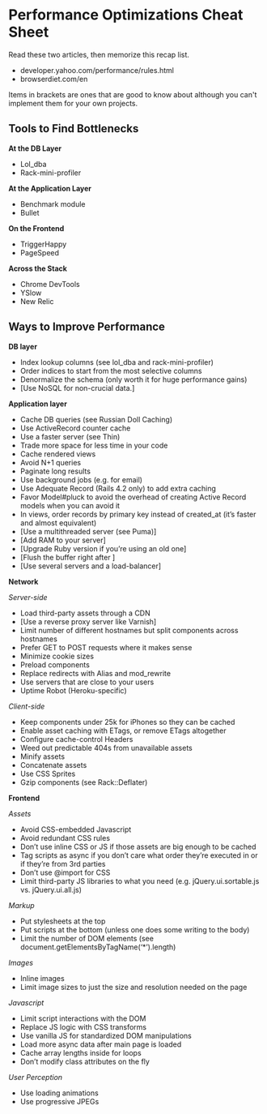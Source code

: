 # Performance Optimizations Cheat Sheet

Read these two articles, then memorize this recap list.

* developer.yahoo.com/performance/rules.html
* browserdiet.com/en

Items in brackets are ones that are good to know about although you can't implement them for your own projects.

## Tools to Find Bottlenecks

**At the DB Layer**

* Lol_dba
* Rack-mini-profiler

**At the Application Layer**

* Benchmark module
* Bullet

**On the Frontend**

* TriggerHappy
* PageSpeed

**Across the Stack**

* Chrome DevTools
* YSlow
* New Relic

## Ways to Improve Performance

**DB layer**

* Index lookup columns (see lol_dba and rack-mini-profiler)
* Order indices to start from the most selective columns
* Denormalize the schema (only worth it for huge performance gains)
* [Use NoSQL for non-crucial data.]

**Application layer**

* Cache DB queries (see Russian Doll Caching)
* Use ActiveRecord counter cache
* Use a faster server (see Thin)
* Trade more space for less time in your code
* Cache rendered views
* Avoid N+1 queries
* Paginate long results
* Use background jobs (e.g. for email)
* Use Adequate Record (Rails 4.2 only) to add extra caching
* Favor Model#pluck to avoid the overhead of creating Active Record models when you can avoid it
* In views, order records by primary key instead of created_at (it’s faster and almost equivalent)
* [Use a multithreaded server (see Puma)]
* [Add RAM to your server]
* [Upgrade Ruby version if you’re using an old one]
* [Flush the buffer right after </head>]
* [Use several servers and a load-balancer]

**Network**

*Server-side*

* Load third-party assets through a CDN
* [Use a reverse proxy server like Varnish]
* Limit number of different hostnames but split components across hostnames
* Prefer GET to POST requests where it makes sense
* Minimize cookie sizes
* Preload components
* Replace redirects with Alias and mod_rewrite
* Use servers that are close to your users
* Uptime Robot (Heroku-specific)

*Client-side*

* Keep components under 25k for iPhones so they can be cached
* Enable asset caching with ETags, or remove ETags altogether
* Configure cache-control Headers
* Weed out predictable 404s from unavailable assets
* Minify assets
* Concatenate assets
* Use CSS Sprites
* Gzip components (see Rack::Deflater)

**Frontend**

*Assets*

* Avoid CSS-embedded Javascript
* Avoid redundant CSS rules
* Don’t use inline CSS or JS if those assets are big enough to be cached
* Tag scripts as async if you don’t care what order they’re executed in or if they’re from 3rd parties
* Don’t use @import for CSS
* Limit third-party JS libraries to what you need (e.g. jQuery.ui.sortable.js vs. jQuery.ui.all.js)

*Markup*

* Put stylesheets at the top
* Put scripts at the bottom (unless one does some writing to the body)
* Limit the number of DOM elements (see document.getElementsByTagName(‘*’).length)

*Images*

* Inline images
* Limit image sizes to just the size and resolution needed on the page

*Javascript*

* Limit script interactions with the DOM
* Replace JS logic with CSS transforms
* Use vanilla JS for standardized DOM manipulations
* Load more async data after main page is loaded
* Cache array lengths inside for loops
* Don’t modify class attributes on the fly

*User Perception*

* Use loading animations
* Use progressive JPEGs

